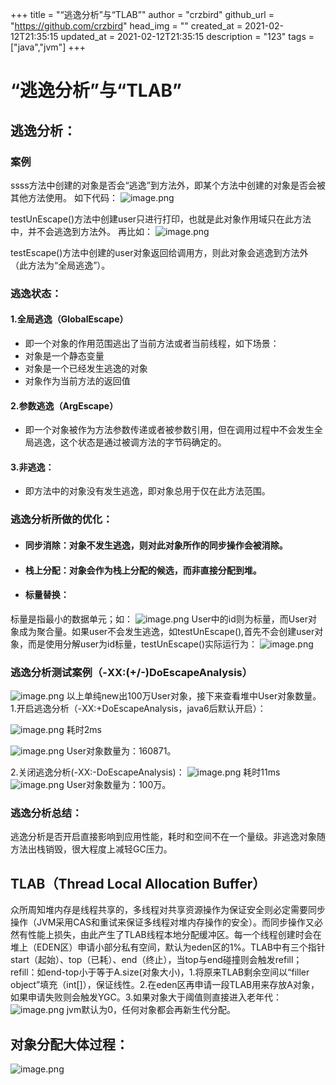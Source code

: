 +++
title = "“逃逸分析”与“TLAB”"
author = "crzbird"
github_url = "https://github.com/crzbird"
head_img = ""
created_at = 2021-02-12T21:35:15
updated_at = 2021-02-12T21:35:15
description = "123"
tags = ["java","jvm"]
+++
# “逃逸分析”与“TLAB”
## 逃逸分析：
### 案例
ssss方法中创建的对象是否会“逃逸”到方法外，即某个方法中创建的对象是否会被其他方法使用。
如下代码：
![image.png](https://image.bytetrick.com/2020/10/image-85925f48ba74415ba9784483e8bd32e6.png)

testUnEscape()方法中创建user只进行打印，也就是此对象作用域只在此方法中，并不会逃逸到方法外。
再比如：
![image.png](https://image.bytetrick.com/2020/10/image-d131cbbb288a4a03b5d215e1264fd25e.png)

testEscape()方法中创建的user对象返回给调用方，则此对象会逃逸到方法外（此方法为“全局逃逸”）。
### 逃逸状态：
#### 1.全局逃逸（GlobalEscape）
- 即一个对象的作用范围逃出了当前方法或者当前线程，如下场景：
- 对象是一个静态变量
- 对象是一个已经发生逃逸的对象
- 对象作为当前方法的返回值
#### 2.参数逃逸（ArgEscape）
- 即一个对象被作为方法参数传递或者被参数引用，但在调用过程中不会发生全局逃逸，这个状态是通过被调方法的字节码确定的。
#### 3.非逃逸：
- 即方法中的对象没有发生逃逸，即对象总用于仅在此方法范围。
### 逃逸分析所做的优化：
- #### 同步消除：对象不发生逃逸，则对此对象所作的同步操作会被消除。
- #### 栈上分配：对象会作为栈上分配的候选，而非直接分配到堆。
- #### 标量替换：
标量是指最小的数据单元；如：
![image.png](https://image.bytetrick.com/2020/10/image-d0e9d8ed029b4b58bf4130dca3582c51.png)
User中的id则为标量，而User对象成为聚合量。如果user不会发生逃逸，如testUnEscape(),首先不会创建user对象，而是使用分解user为id标量，testUnEscape()实际运行为：
![image.png](https://image.bytetrick.com/2020/10/image-11b3d07ade7345849745290599f6dd5f.png)
### 逃逸分析测试案例（-XX:(+/-)DoEscapeAnalysis）
![image.png](https://image.bytetrick.com/2020/10/image-7a245b02934f4c289464a26ab1d1a58f.png)
以上单纯new出100万User对象，接下来查看堆中User对象数量。
1.开启逃逸分析（-XX:+DoEscapeAnalysis，java6后默认开启）：

![image.png](https://image.bytetrick.com/2020/10/image-a3345306ca6540d896f40720abc30c64.png)
耗时2ms

![image.png](https://image.bytetrick.com/2020/10/image-b1b4a524cd684ac0a74c548e0a0cd151.png)
User对象数量为：160871。

2.关闭逃逸分析(-XX:-DoEscapeAnalysis)：
![image.png](https://image.bytetrick.com/2020/10/image-cc0017641ee34d4e85a1362d5ba76289.png)
耗时11ms
![image.png](https://image.bytetrick.com/2020/10/image-1a8da62ef71e4db8a6b973446dd673a1.png)
User对象数量为：100万。
### 逃逸分析总结：
逃逸分析是否开启直接影响到应用性能，耗时和空间不在一个量级。非逃逸对象随方法出栈销毁，很大程度上减轻GC压力。

## TLAB（Thread Local Allocation Buffer）
众所周知堆内存是线程共享的，多线程对共享资源操作为保证安全则必定需要同步操作（JVM采用CAS和重试来保证多线程对堆内存操作的安全）。而同步操作又必然有性能上损失，由此产生了TLAB线程本地分配缓冲区。每一个线程创建时会在堆上（EDEN区）申请小部分私有空间，默认为eden区的1%。TLAB中有三个指针start（起始）、top（已耗）、end（终止），当top与end碰撞则会触发refill；refill：如end-top小于等于A.size(对象大小)，1.将原来TLAB剩余空间以“filler object”填充（int[]），保证线性。2.在eden区再申请一段TLAB用来存放A对象，如果申请失败则会触发YGC。3.如果对象大于阈值则直接进入老年代：![image.png](https://image.bytetrick.com/2020/10/image-6957397882e34bcd84d9c41bb21d4f6c.png)
jvm默认为0，任何对象都会再新生代分配。
## 对象分配大体过程：
![image.png](https://image.bytetrick.com/2020/10/image-a84b6863f4a84e71bb3ee7aba13008f9.png)